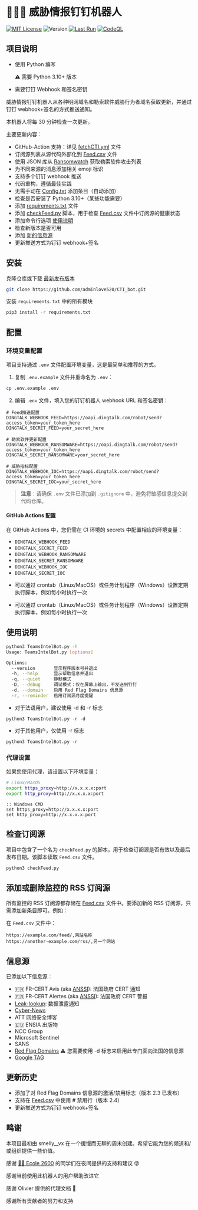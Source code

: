 # 🏴‍☠️🤖 威胁情报钉钉机器人


[![MIT License](https://img.shields.io/badge/License-MIT-yellow.svg)](LICENSE) ![Version](https://img.shields.io/badge/version-3.0.0-blue.svg)  [![Last Run](https://github.com/adminlove520/CTI_bot/actions/workflows/fetchCTI.yml/badge.svg)](.github/workflows/fetchCTI.yml)  [![CodeQL](https://github.com/adminlove520/CTI_bot/actions/workflows/codeql-analysis.yml/badge.svg)](.github/workflows/codeql-analysis.yml)

## 项目说明

* 使用 Python 编写

   ⚠️ 需要 Python 3.10+ 版本
* 需要钉钉 Webhook 和签名密钥

威胁情报钉钉机器人从各种明网域名和勒索软件威胁行为者域名获取更新，并通过钉钉 webhook+签名的方式推送通知。

本机器人将每 30 分钟检查一次更新。

主要更新内容：

* GitHub-Action 支持：详见 [fetchCTI.yml](.github/workflows/fetchCTI.yml) 文件
* 订阅源列表从源代码外部化到 [Feed.csv](Feed.csv) 文件
* 使用 JSON 库从 [Ransomwatch](https://ransomwatch.mousqueton.io) 获取勒索软件攻击列表
* 为不同来源的消息添加相关 emoji 标识
* 支持多个钉钉 webhook 推送
* 代码重构，遵循最佳实践
* 无需手动在 [Config.txt](Config.txt) 添加条目（自动添加）
* 检查是否安装了 Python 3.10+（某些功能需要）
* 添加 [requirements.txt](requirements.txt) 文件
* 添加 [checkFeed.py](checkFeed.py) 脚本，用于检查 [Feed.csv](Feed.csv) 文件中订阅源的健康状态
* 添加命令行选项 [使用说明](#使用说明)
* 检查新版本是否可用
* 添加 [新的信息源](#信息源)
* 更新推送方式为钉钉 webhook+签名

## 安装

克隆仓库或下载 [最新发布版本](https://github.com/adminlove520/CTI_bot/releases/latest)

```bash
git clone https://github.com/adminlove520/CTI_bot.git
```

安装 ```requirements.txt``` 中的所有模块

```bash
pip3 install -r requirements.txt
```

## 配置

### 环境变量配置

项目支持通过 `.env` 文件配置环境变量，这是最简单和推荐的方式。

1. 复制 `.env.example` 文件并重命名为 `.env`：

```bash
cp .env.example .env
```

2. 编辑 `.env` 文件，填入您的钉钉机器人 webhook URL 和签名密钥：

```
# Feed推送配置
DINGTALK_WEBHOOK_FEED=https://oapi.dingtalk.com/robot/send?access_token=your_token_here
DINGTALK_SECRET_FEED=your_secret_here

# 勒索软件更新配置
DINGTALK_WEBHOOK_RANSOMWARE=https://oapi.dingtalk.com/robot/send?access_token=your_token_here
DINGTALK_SECRET_RANSOMWARE=your_secret_here

# 威胁指标配置
DINGTALK_WEBHOOK_IOC=https://oapi.dingtalk.com/robot/send?access_token=your_token_here
DINGTALK_SECRET_IOC=your_secret_here
```

> **注意**：请确保 `.env` 文件已添加到 `.gitignore` 中，避免将敏感信息提交到代码仓库。

#### GitHub Actions 配置

在 GitHub Actions 中，您仍需在 CI 环境的 secrets 中配置相应的环境变量：
- `DINGTALK_WEBHOOK_FEED`
- `DINGTALK_SECRET_FEED`
- `DINGTALK_WEBHOOK_RANSOMWARE`
- `DINGTALK_SECRET_RANSOMWARE`
- `DINGTALK_WEBHOOK_IOC`
- `DINGTALK_SECRET_IOC`

* 可以通过 crontab（Linux/MacOS）或任务计划程序（Windows）设置定期执行脚本，例如每小时执行一次

* 可以通过 crontab（Linux/MacOS）或任务计划程序（Windows）设置定期执行脚本，例如每小时执行一次

## 使用说明

```bash
python3 TeamsIntelBot.py -h
Usage: TeamsIntelBot.py [options]

Options:
  --version       显示程序版本号并退出
  -h, --help      显示帮助信息并退出
  -q, --quiet     静默模式
  -D, --debug     调试模式：仅在屏幕上输出，不发送到钉钉
  -d, --domain    启用 Red Flag Domains 信息源
  -r, --reminder  启用订阅源月度提醒
```

- 对于法语用户，建议使用 -d 和 -r 标志

```python3 TeamsIntelBot.py -r -d```

- 对于其他用户，仅使用 -r 标志

```python3 TeamsIntelBot.py -r```

### 代理设置

如果您使用代理，请设置以下环境变量：

```bash
# Linux/MacOS
export https_proxy=http://x.x.x.x:port
export http_proxy=http://x.x.x.x:port
```

```batch
:: Windows CMD
set https_proxy=http://x.x.x.x:port
set http_proxy=http://x.x.x.x:port
```

## 检查订阅源

项目中包含了一个名为 ```checkFeed.py``` 的脚本，用于检查订阅源是否有效以及最后发布日期。该脚本读取 ```Feed.csv``` 文件。

```bash
python3 checkFeed.py
```

## 添加或删除监控的 RSS 订阅源
所有监控的 RSS 订阅源都存储在 [Feed.csv](Feed.csv) 文件中。要添加新的 RSS 订阅源，只需添加新条目即可。例如：

在 ```Feed.csv``` 文件中：

```text
https://example.com/feed/,网站名称
https://another-example.com/rss/,另一个网站
```

## 信息源

已添加以下信息源：

* 🇫🇷 FR-CERT Avis (aka [ANSSI](https://www.ssi.gouv.fr/)): 法国政府 CERT 通知
* 🇫🇷 FR-CERT Alertes (aka [ANSSI](https://www.ssi.gouv.fr/)): 法国政府 CERT 警报
* [Leak-lookup](https://leak-lookup.com/): 数据泄露通知
* [Cyber-News](https://www.cyber-news.fr)
* ATT 网络安全博客
* 🇪🇺 ENSIA 出版物
* NCC Group
* Microsoft Sentinel
* SANS
* [Red Flag Domains](https://red.flag.domains/) ⚠️ 您需要使用 -d 标志来启用此专门面向法国的信息源
* [Google TAG](https://blog.google/threat-analysis-group/)

## 更新历史

* 添加了对 Red Flag Domains 信息源的激活/禁用标志（版本 2.3 已发布）
* 支持在 [Feed.csv](Feed.csv) 中使用 # 禁用行（版本 2.4）
* 更新推送方式为钉钉 webhook+签名

## 鸣谢

本项目最初由 smelly__vx 在一个缓慢而无聊的周末创建。希望它能为您的频道和/或组织提供一些价值。

感谢 [🏴‍☠️ Ecole 2600](https://www.ecole2600.com) 的同学们在夜间提供的支持和建议 😛

感谢当前使用此机器人的用户帮助改进它

感谢 Olivier 提供的代理文档 🍻

感谢所有贡献者的努力和支持
